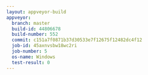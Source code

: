 ```yaml
---
layout: appveyor-build
appveyor:
  branch: master
  build-id: 44806678
  build-number: 552
  commit: c151a7f0871b37d30533e7f12675f12482dc4f12
  job-id: 45axnvsbw18wc2ri
  job-number: 5
  os-name: Windows
  test-result: 0
---
```

